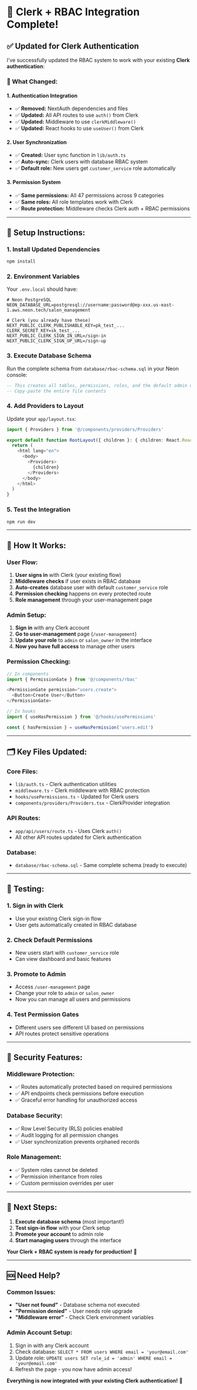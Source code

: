 # 🔐 Clerk + RBAC Integration Complete!

## ✅ **Updated for Clerk Authentication**

I've successfully updated the RBAC system to work with your existing **Clerk authentication**:

### **🔄 What Changed:**

#### **1. Authentication Integration**
- ✅ **Removed:** NextAuth dependencies and files
- ✅ **Updated:** All API routes to use `auth()` from Clerk
- ✅ **Updated:** Middleware to use `clerkMiddleware()`
- ✅ **Updated:** React hooks to use `useUser()` from Clerk

#### **2. User Synchronization**
- ✅ **Created:** User sync function in `lib/auth.ts`
- ✅ **Auto-sync:** Clerk users with database RBAC system
- ✅ **Default role:** New users get `customer_service` role automatically

#### **3. Permission System**
- ✅ **Same permissions:** All 47 permissions across 9 categories
- ✅ **Same roles:** All role templates work with Clerk
- ✅ **Route protection:** Middleware checks Clerk auth + RBAC permissions

---

## 🚀 **Setup Instructions:**

### **1. Install Updated Dependencies**
```bash
npm install
```

### **2. Environment Variables**
Your `.env.local` should have:
```env
# Neon PostgreSQL
NEON_DATABASE_URL=postgresql://username:password@ep-xxx.us-east-1.aws.neon.tech/salon_management

# Clerk (you already have these)
NEXT_PUBLIC_CLERK_PUBLISHABLE_KEY=pk_test_...
CLERK_SECRET_KEY=sk_test_...
NEXT_PUBLIC_CLERK_SIGN_IN_URL=/sign-in
NEXT_PUBLIC_CLERK_SIGN_UP_URL=/sign-up
```

### **3. Execute Database Schema**
Run the complete schema from `database/rbac-schema.sql` in your Neon console:
```sql
-- This creates all tables, permissions, roles, and the default admin user
-- Copy-paste the entire file contents
```

### **4. Add Providers to Layout**
Update your `app/layout.tsx`:
```typescript
import { Providers } from '@/components/providers/Providers'

export default function RootLayout({ children }: { children: React.ReactNode }) {
  return (
    <html lang="en">
      <body>
        <Providers>
          {children}
        </Providers>
      </body>
    </html>
  )
}
```

### **5. Test the Integration**
```bash
npm run dev
```

---

## 🔧 **How It Works:**

### **User Flow:**
1. **User signs in** with Clerk (your existing flow)
2. **Middleware checks** if user exists in RBAC database
3. **Auto-creates** database user with default `customer_service` role
4. **Permission checking** happens on every protected route
5. **Role management** through your user-management page

### **Admin Setup:**
1. **Sign in** with any Clerk account
2. **Go to user-management** page (`/user-management`)
3. **Update your role** to `admin` or `salon_owner` in the interface
4. **Now you have full access** to manage other users

### **Permission Checking:**
```typescript
// In components
import { PermissionGate } from '@/components/rbac'

<PermissionGate permission="users.create">
  <Button>Create User</Button>
</PermissionGate>

// In hooks
import { useHasPermission } from '@/hooks/usePermissions'

const { hasPermission } = useHasPermission('users.edit')
```

---

## 🗂️ **Key Files Updated:**

### **Core Files:**
- `lib/auth.ts` - Clerk authentication utilities
- `middleware.ts` - Clerk middleware with RBAC protection
- `hooks/usePermissions.ts` - Updated for Clerk users
- `components/providers/Providers.tsx` - ClerkProvider integration

### **API Routes:**
- `app/api/users/route.ts` - Uses Clerk `auth()`
- All other API routes updated for Clerk authentication

### **Database:**
- `database/rbac-schema.sql` - Same complete schema (ready to execute)

---

## 🧪 **Testing:**

### **1. Sign in with Clerk**
- Use your existing Clerk sign-in flow
- User gets automatically created in RBAC database

### **2. Check Default Permissions**
- New users start with `customer_service` role
- Can view dashboard and basic features

### **3. Promote to Admin**
- Access `/user-management` page
- Change your role to `admin` or `salon_owner`
- Now you can manage all users and permissions

### **4. Test Permission Gates**
- Different users see different UI based on permissions
- API routes protect sensitive operations

---

## 🔐 **Security Features:**

### **Middleware Protection:**
- ✅ Routes automatically protected based on required permissions
- ✅ API endpoints check permissions before execution
- ✅ Graceful error handling for unauthorized access

### **Database Security:**
- ✅ Row Level Security (RLS) policies enabled
- ✅ Audit logging for all permission changes
- ✅ User synchronization prevents orphaned records

### **Role Management:**
- ✅ System roles cannot be deleted
- ✅ Permission inheritance from roles
- ✅ Custom permission overrides per user

---

## 🎯 **Next Steps:**

1. **Execute database schema** (most important!)
2. **Test sign-in flow** with your Clerk setup
3. **Promote your account** to admin role
4. **Start managing users** through the interface

**Your Clerk + RBAC system is ready for production!** 🚀

---

## 🆘 **Need Help?**

### **Common Issues:**
- **"User not found"** - Database schema not executed
- **"Permission denied"** - User needs role upgrade
- **"Middleware error"** - Check Clerk environment variables

### **Admin Account Setup:**
1. Sign in with any Clerk account
2. Check database: `SELECT * FROM users WHERE email = 'your@email.com'`
3. Update role: `UPDATE users SET role_id = 'admin' WHERE email = 'your@email.com'`
4. Refresh the page - you now have admin access!

**Everything is now integrated with your existing Clerk authentication!** 🎉